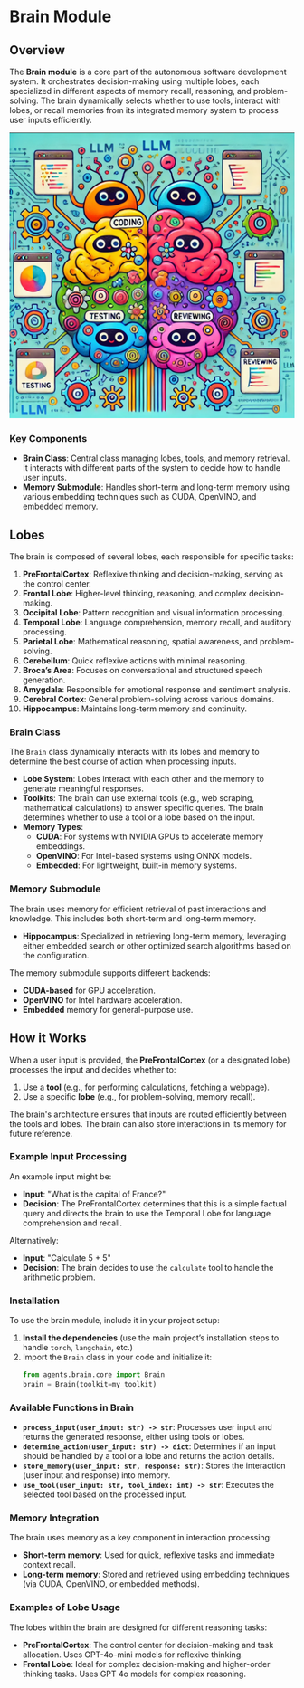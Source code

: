 # Brain Module

## Overview

The **Brain module** is a core part of the autonomous software development system. It orchestrates decision-making using multiple lobes, each specialized in different aspects of memory recall, reasoning, and problem-solving. The brain dynamically selects whether to use tools, interact with lobes, or recall memories from its integrated memory system to process user inputs efficiently.

<img src="brain_lobe_image.png" width="800" alt="Brain Lobe Module Image - Graphic" />


### Key Components

- **Brain Class**: Central class managing lobes, tools, and memory retrieval. It interacts with different parts of the system to decide how to handle user inputs.
- **Memory Submodule**: Handles short-term and long-term memory using various embedding techniques such as CUDA, OpenVINO, and embedded memory.

## Lobes

The brain is composed of several lobes, each responsible for specific tasks:

1. **PreFrontalCortex**: Reflexive thinking and decision-making, serving as the control center.
2. **Frontal Lobe**: Higher-level thinking, reasoning, and complex decision-making.
3. **Occipital Lobe**: Pattern recognition and visual information processing.
4. **Temporal Lobe**: Language comprehension, memory recall, and auditory processing.
5. **Parietal Lobe**: Mathematical reasoning, spatial awareness, and problem-solving.
6. **Cerebellum**: Quick reflexive actions with minimal reasoning.
7. **Broca’s Area**: Focuses on conversational and structured speech generation.
8. **Amygdala**: Responsible for emotional response and sentiment analysis.
9. **Cerebral Cortex**: General problem-solving across various domains.
10. **Hippocampus**: Maintains long-term memory and continuity.

### Brain Class

The `Brain` class dynamically interacts with its lobes and memory to determine the best course of action when processing inputs.

- **Lobe System**: Lobes interact with each other and the memory to generate meaningful responses.
- **Toolkits**: The brain can use external tools (e.g., web scraping, mathematical calculations) to answer specific queries. The brain determines whether to use a tool or a lobe based on the input.
- **Memory Types**:
  - **CUDA**: For systems with NVIDIA GPUs to accelerate memory embeddings.
  - **OpenVINO**: For Intel-based systems using ONNX models.
  - **Embedded**: For lightweight, built-in memory systems.

### Memory Submodule

The brain uses memory for efficient retrieval of past interactions and knowledge. This includes both short-term and long-term memory.

- **Hippocampus**: Specialized in retrieving long-term memory, leveraging either embedded search or other optimized search algorithms based on the configuration.
  
The memory submodule supports different backends:
- **CUDA-based** for GPU acceleration.
- **OpenVINO** for Intel hardware acceleration.
- **Embedded** memory for general-purpose use.

## How it Works

When a user input is provided, the **PreFrontalCortex** (or a designated lobe) processes the input and decides whether to:
1. Use a **tool** (e.g., for performing calculations, fetching a webpage).
2. Use a specific **lobe** (e.g., for problem-solving, memory recall).
   
The brain's architecture ensures that inputs are routed efficiently between the tools and lobes. The brain can also store interactions in its memory for future reference.

### Example Input Processing

An example input might be:

- **Input**: "What is the capital of France?"
- **Decision**: The PreFrontalCortex determines that this is a simple factual query and directs the brain to use the Temporal Lobe for language comprehension and recall.

Alternatively:
- **Input**: "Calculate 5 + 5"
- **Decision**: The brain decides to use the `calculate` tool to handle the arithmetic problem.

### Installation

To use the brain module, include it in your project setup:

1. **Install the dependencies** (use the main project’s installation steps to handle `torch`, `langchain`, etc.)
2. Import the `Brain` class in your code and initialize it:
   ```python
   from agents.brain.core import Brain
   brain = Brain(toolkit=my_toolkit)
   ```

### Available Functions in Brain

- **`process_input(user_input: str) -> str`**: Processes user input and returns the generated response, either using tools or lobes.
- **`determine_action(user_input: str) -> dict`**: Determines if an input should be handled by a tool or a lobe and returns the action details.
- **`store_memory(user_input: str, response: str)`**: Stores the interaction (user input and response) into memory.
- **`use_tool(user_input: str, tool_index: int) -> str`**: Executes the selected tool based on the processed input.

### Memory Integration

The brain uses memory as a key component in interaction processing:
- **Short-term memory**: Used for quick, reflexive tasks and immediate context recall.
- **Long-term memory**: Stored and retrieved using embedding techniques (via CUDA, OpenVINO, or embedded methods).

### Examples of Lobe Usage

The lobes within the brain are designed for different reasoning tasks:
- **PreFrontalCortex**: The control center for decision-making and task allocation. Uses GPT-4o-mini models for reflexive thinking.
- **Frontal Lobe**: Ideal for complex decision-making and higher-order thinking tasks. Uses GPT 4o models for complex reasoning.

